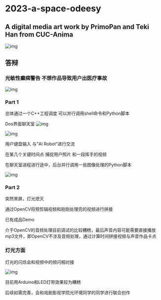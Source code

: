 # 2023-a-space-odeesy
## A digital media art work by PrimoPan and Teki Han from CUC-Anima

![img](https://cdn.staticaly.com/gh/PrimoPan/picx-images-hosting@master/20230523/test4.489wgf53bak0.webp)

## 答辩

### 光敏性癫痫警告 不想作品导致用户出医疗事故

![img](https://cdn.staticaly.com/gh/PrimoPan/picx-images-hosting@master/20230523/test8.22rx9i5bo3gg.webp)

### Part 1  
  总体通过一个C++工程调度 可以并行调用shell命令和Python脚本
  
  Dos界面聊天室 
  ![img](https://cdn.staticaly.com/gh/PrimoPan/picx-images-hosting@master/20230523/test2.qzyddyvjeg0.webp)
  
  ![img](https://cdn.staticaly.com/gh/PrimoPan/picx-images-hosting@master/20230523/chatgpt.2ypvv3gr9lw0.webp)
  
  用户键盘输入 与"AI Robot“进行交流
  
  在某几个关键时间点 捕捉用户照片 和一段挥手的视频
  
  在聊天室进程进行途中，后台并行调用一些图像处理的Python脚本
  
  ![img](https://cdn.staticaly.com/gh/PrimoPan/picx-images-hosting@master/20230523/test1.34sh3uo812q0.webp)
  
### Part 2
  突然黑屏，灯光熄灭
  
  通过OpenCV将预剪辑视频和刚刚处理完的视频进行拼接
  
  已有成品Demo
  
  介于OpenCV的音频处理目前调试的比较糟糕，最后声音内容可能需要直接播放mp3文件，即OpenCV不涉及音频处理，通过计算时间拼接视频与声音作品卡点
  
### 灯光方面
  灯光的闪烁会和视频中的频闪相对接
  
  ![img](https://cdn.staticaly.com/gh/PrimoPan/picx-images-hosting@master/20230523/end.4taslhmqyaw0.webp)
  
  目前用Arduino和LED灯带效果较为糟糕
  
  后续如需完善，会和戏剧影视学院光环境同学的同学进行联合创作
  
  

